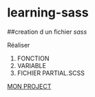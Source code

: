 # learning-sass
##creation d un fichier _sass_

Réaliser
  1. FONCTION
  2. VARIABLE
  3. FICHIER PARTIAL.SCSS
  
 [MON PROJECT]( https://bleaz01.github.io/learning-sass/index.html.)
